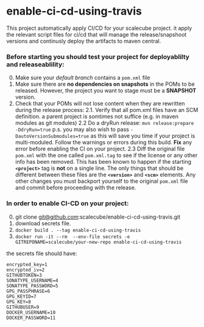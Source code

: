 # enable-ci-cd-using-travis
This project automatically apply CI/CD for your scalecube project. it apply the relevant script files for ci/cd that will manage the release/snapshoot versions and continusly deploy the artifacts to maven central.

### Before starting you should test your project for deployablilty and releaseablility:

0. Make sure your *default branch* contains a `pom.xml` file
1. Make sure there are **no dependencies on snapshots** in the POMs to be released. However, the project you want to stage must be a **SNAPSHOT** version.
2. Check that your POMs will not lose content when they are rewritten during the release process:
2.1. Verify that all pom.xml files have an SCM definition. a parent project is somtimes not suffice (e.g. in maven modules as git modules)
2.2 Do a dryRun release: `mvn release:prepare -DdryRun=true` p.s. you may also wish to pass `-DautoVersionSubmodules=true` as this will save you time if your project is multi-moduled. Follow the warnings or errors during this build. **Fix** any error before enabling the CI on your project.
2.3 Diff the original file `pom.xml` with the one called `pom.xml.tag` to see if the license or any other info has been removed. This has been known to happen if the starting **`<project>`** tag is **not** on a single line. The only things that should be different between these files are the **`<version>`** and **`<scm>`** elements. Any other changes you must backport yourself to the original `pom.xml` file and commit before proceeding with the release.

### In order to enable CI-CD on your project:

0. git clone git@github.com:scalecube/enable-ci-cd-using-travis.git
1. download secrets file.
2. `docker build . --tag enable-ci-cd-using-travis`
3. `docker run -it --rm  --env-file secrets -e GITREPONAME=scalecube/your-new-repo enable-ci-cd-using-travis`


the secrets file should have:

```
encrypted_key=1
encrypted_iv=2
GITHUBTOKEN=3
SONATYPE_USERNAME=4
SONATYPE_PASSWORD=5
GPG_PASSPHRASE=6
GPG_KEYID=7
GPG_KEY=8
GITHUBUSER=9
DOCKER_USERNAME=10
DOCKER_PASSWORD=11
```
